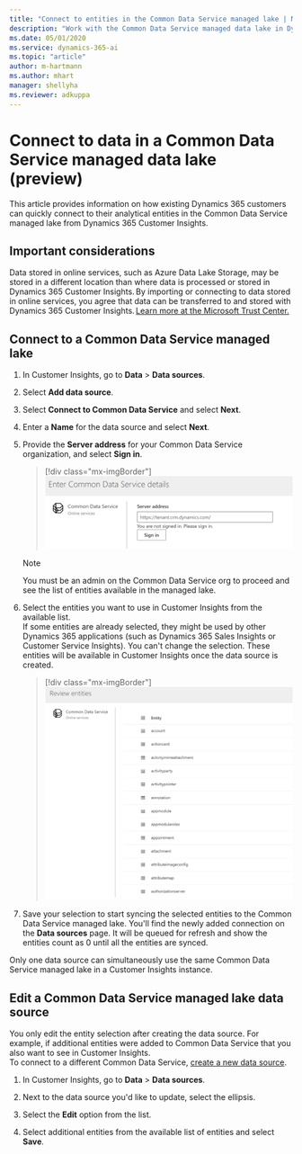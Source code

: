 ```yaml
---
title: "Connect to entities in the Common Data Service managed lake | Microsoft Docs"
description: "Work with the Common Data Service managed data lake in Dynamics 365 Customer Insights."
ms.date: 05/01/2020
ms.service: dynamics-365-ai
ms.topic: "article"
author: m-hartmann
ms.author: mhart
manager: shellyha
ms.reviewer: adkuppa
---
```


# Connect to data in a Common Data Service managed data lake (preview)

This article provides information on how existing Dynamics 365 customers can quickly connect to their analytical entities in the Common Data Service managed lake from Dynamics 365 Customer Insights.

## Important considerations

Data stored in online services, such as Azure Data Lake Storage, may be stored in a different location than where data is processed or stored in Dynamics 365 Customer Insights. By importing or connecting to data stored in online services, you agree that data can be transferred to and stored with Dynamics 365 Customer Insights. [Learn more at the Microsoft Trust Center.](https://www.microsoft.com/trust-center)

## Connect to a Common Data Service managed lake

1. In Customer Insights, go to **Data** > **Data sources**.

2. Select **Add data source**.

3. Select **Connect to Common Data Service** and select **Next**.

4. Enter a **Name** for the data source and select **Next**.

5. Provide the **Server address** for your Common Data Service organization, and select **Sign in**.

   > [!div class="mx-imgBorder"]
   > ![Dialog box to enter Common Data Service server address](media/enter-CDS-org-details.png)

   > [!NOTE]
   > You must be an admin on the Common Data Service org to proceed and see the list of entities available in the managed lake.

6. Select the entities you want to use in Customer Insights from the available list.    
   If some entities are already selected, they might be used by other Dynamics 365 applications (such as Dynamics 365 Sales Insights or Customer Service Insights). You can't change the selection. These entities will be available in Customer Insights once the data source is created.

   > [!div class="mx-imgBorder"]
   > ![Dialog box showing a list of entities in the Common Data Service org](media/select-analytical-entities.png)

7. Save your selection to start syncing the selected entities to the Common Data Service managed lake. You'll find the newly added connection on the **Data sources** page. It will be queued for refresh and show the entities count as 0 until all the entities are synced.

Only one data source can simultaneously use the same Common Data Service managed lake in a Customer Insights instance.

## Edit a Common Data Service managed lake data source

You only edit the entity selection after creating the data source. For example, if additional entities were added to Common Data Service that you also want to see in Customer Insights.    
To connect to a different Common Data Service, [create a new data source](#connect-to-a-common-data-service-managed-lake).

1. In Customer Insights, go to **Data** > **Data sources**.

2. Next to the data source you'd like to update, select the ellipsis.

3. Select the **Edit** option from the list.

4. Select additional entities from the available list of entities and select **Save**.
